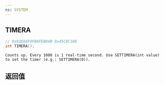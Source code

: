 ```yaml
---
ns: SYSTEM
---
```

## TIMERA

```c
// 0x83666F9FB8FEBD4B 0x45C8C188
int TIMERA();
```

```
Counts up. Every 1000 is 1 real-time second. Use SETTIMERA(int value) to set the timer (e.g.: SETTIMERA(0)).  
```

## 返回值
